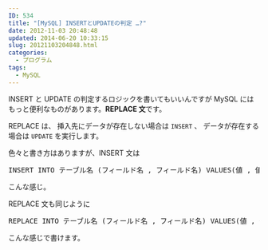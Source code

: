 ```yaml
---
ID: 534
title: "[MySQL] INSERTとUPDATEの判定 …?"
date: 2012-11-03 20:48:48
updated: 2014-06-20 10:33:15
slug: 20121103204848.html
categories:
  - プログラム
tags:
  - MySQL
---
```


INSERT と UPDATE の判定するロジックを書いてもいいんですが
MySQL にはもっと便利なものがあります。<strong>REPLACE 文</strong>です。

<!--more-->

REPLACE は、
挿入先にデータが存在しない場合は <code>INSERT</code> 、
データが存在する場合は <code>UPDATE</code> を実行します。

色々と書き方はありますが、INSERT 文は

<pre class="linenums sql">INSERT INTO テーブル名 (フィールド名 , フィールド名) VALUES(値 , 値);</pre>

こんな感じ。

REPLACE 文も同じように

<pre class="linenums sql">REPLACE INTO テーブル名 (フィールド名 , フィールド名) VALUES(値 , 値);</pre>

こんな感じで書けます。
